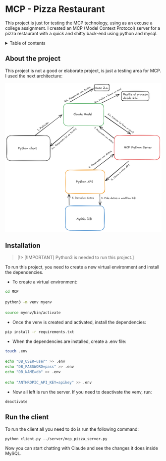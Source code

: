 # MCP - Pizza Restaurant

This project is just for testing the MCP technology, using as an excuse a college assignment. I created an MCP (Model Context Protocol) server for a pizza restaurant with a quick and shitty back-end using python and mysql.

<details>
<summary>Table of contents</summary>

    - [About](#about-the-project)
    - [Installation](#installation)
    - [Run the client](#run-the-client)

</details>

## About the project

This project is not a good or elaborate project, is just a testing area for MCP. I used the next architecture:

![MCP architecture](/imgs/MCP-Arquitectura.png)

## Installation

> [!> [!IMPORTANT]
> Python3 is needed to run this project.]

To run this project, you need to create a new virtual environment and install the dependencies.

- To create a virtual environment:
```bash
cd MCP

python3 -m venv myenv

source myenv/bin/activate
```

- Once the venv is created and activated, install the dependencies:
```bash
pip install -r requirements.txt
```

- When the dependencies are installed, create a .env file:
```bash
touch .env

echo "DB_USER=user" >> .env
echo "DB_PASSWORD=pass" >> .env
echo "DB_NAME=db" >> .env

echo "ANTHROPIC_API_KEY=apikey" >> .env
```

- Now all left is run the server. If you need to deactivate the venv, run:
```bash
deactivate
```

## Run the client

To run the client all you need to do is run the following command:
```bash
python client.py ../server/mcp_pizza_server.py
```

Now you can start chatting with Claude and see the changes it does inside MySQL.
